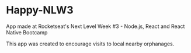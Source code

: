 # Happy-NLW3
App made at Rocketseat's Next Level Week #3 - Node.js, React and React Native Bootcamp
<p>This app was created to encourage visits to local nearby orphanages.</p>

